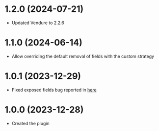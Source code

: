 # 1.2.0 (2024-07-21)

- Updated Vendure to 2.2.6

# 1.1.0 (2024-06-14)

- Allow overriding the default removal of fields with the custom strategy

# 1.0.1 (2023-12-29)

- Fixed exposed fields bug reported in [here](https://github.com/Pinelab-studio/pinelab-vendure-plugins/issues/316)

# 1.0.0 (2023-12-28)

- Created the plugin
